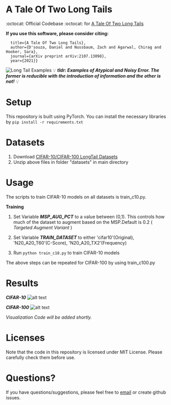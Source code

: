 # A Tale Of Two Long Tails
:octocat:  Official Codebase :octocat:  for [A Tale Of Two Long Tails](https://arxiv.org/abs/2107.13098)

**If you use this software, please consider citing:**

```@article{d2021tale,
  title={A Tale Of Two Long Tails},
  author={D'souza, Daniel and Nussbaum, Zach and Agarwal, Chirag and Hooker, Sara},
  journal={arXiv preprint arXiv:2107.13098},
  year={2021}}
```

![Long Tail Examples](https://i.ibb.co/ngLndM8/longtail-example.png) :bulb: **_tldr: Examples of Atypical and Noisy Error. The former is reducible with the introduction of information and the other is not!_** :bulb:


# **Setup**
This repository is built using PyTorch. You can install the necessary libraries by 
`pip install -r requirements.txt`

# **Datasets**
1. Download [CIFAR-10/CIFAR-100 LongTail Datasets](https://drive.google.com/drive/folders/1DXTHDuF81OfZ2wIjsrF13wlqnORa9IPo?usp=sharing)
2. Unzip above files in folder "datasets" in main directory

# **Usage**
The scripts to train CIFAR-10 models on all datasets is train_c10.py.

**Training**

1. Set Variable _**MSP_AUG_PCT**_ to a value between (0,1). This controls how much of the dataset to augment based on the MSP.Default is  0.2 ( _Targeted Augment Variant_ )

2. Set Variable _**TRAIN_DATASET**_ to either 'cifar10'(Original), 'N20_A20_T60'(C-Score), 'N20_A20_TX2'(Frequency)

3. Run `python train_c10.py` to train CIFAR-10 models

The above steps can be repeated for CIFAR-100 by using train_c100.py

# **Results**

**_CIFAR-10_**
![alt text](https://i.ibb.co/jhwPndc/c10.png)

**_CIFAR-100_**
![alt text](https://i.ibb.co/Rpw4fK7/c100.png)

_Visualization Code will be added shortly._

# **Licenses**
Note that the code in this repository is licensed under MIT License. Please carefully check them before use.
# **Questions?**
If you have questions/suggestions, please feel free to [email](mailto:ddsouza@umich.edu) or create github issues.